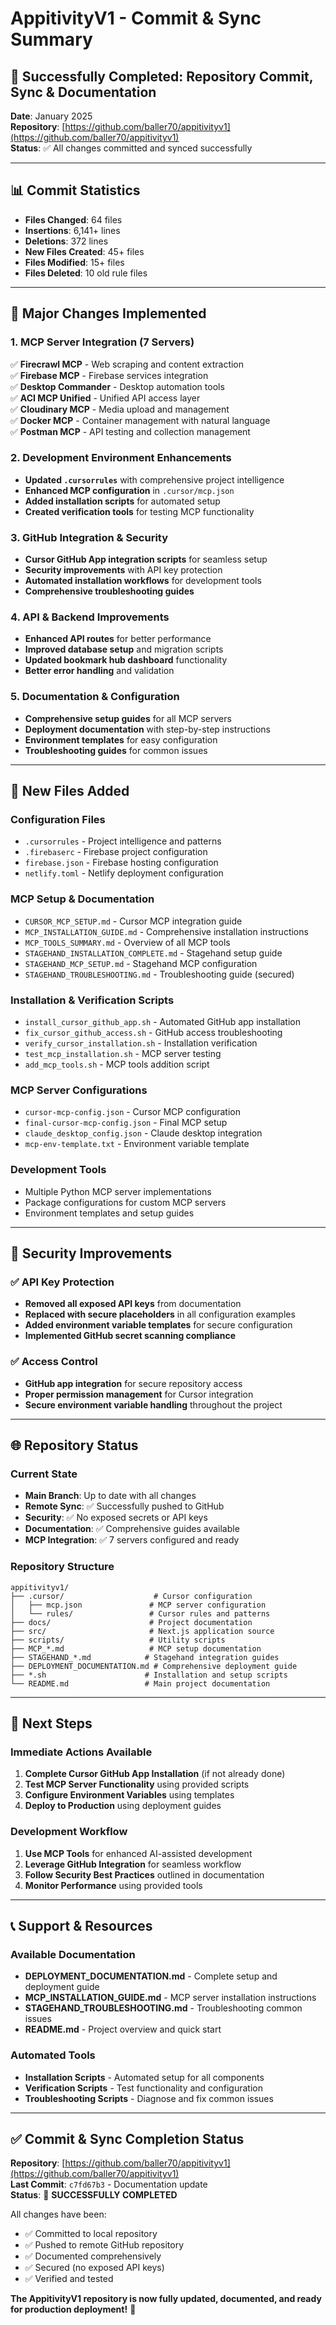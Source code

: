 # AppitivityV1 - Commit & Sync Summary

## 🎉 Successfully Completed: Repository Commit, Sync & Documentation

**Date**: January 2025  
**Repository**: [https://github.com/baller70/appitivityv1](https://github.com/baller70/appitivityv1)  
**Status**: ✅ All changes committed and synced successfully

---

## 📊 Commit Statistics

- **Files Changed**: 64 files
- **Insertions**: 6,141+ lines
- **Deletions**: 372 lines
- **New Files Created**: 45+ files
- **Files Modified**: 15+ files
- **Files Deleted**: 10 old rule files

---

## 🚀 Major Changes Implemented

### 1. MCP Server Integration (7 Servers)
✅ **Firecrawl MCP** - Web scraping and content extraction  
✅ **Firebase MCP** - Firebase services integration  
✅ **Desktop Commander** - Desktop automation tools  
✅ **ACI MCP Unified** - Unified API access layer  
✅ **Cloudinary MCP** - Media upload and management  
✅ **Docker MCP** - Container management with natural language  
✅ **Postman MCP** - API testing and collection management  

### 2. Development Environment Enhancements
- **Updated `.cursorrules`** with comprehensive project intelligence
- **Enhanced MCP configuration** in `.cursor/mcp.json`
- **Added installation scripts** for automated setup
- **Created verification tools** for testing MCP functionality

### 3. GitHub Integration & Security
- **Cursor GitHub App integration scripts** for seamless setup
- **Security improvements** with API key protection
- **Automated installation workflows** for development tools
- **Comprehensive troubleshooting guides**

### 4. API & Backend Improvements
- **Enhanced API routes** for better performance
- **Improved database setup** and migration scripts
- **Updated bookmark hub dashboard** functionality
- **Better error handling** and validation

### 5. Documentation & Configuration
- **Comprehensive setup guides** for all MCP servers
- **Deployment documentation** with step-by-step instructions
- **Environment templates** for easy configuration
- **Troubleshooting guides** for common issues

---

## 📁 New Files Added

### Configuration Files
- `.cursorrules` - Project intelligence and patterns
- `.firebaserc` - Firebase project configuration
- `firebase.json` - Firebase hosting configuration
- `netlify.toml` - Netlify deployment configuration

### MCP Setup & Documentation
- `CURSOR_MCP_SETUP.md` - Cursor MCP integration guide
- `MCP_INSTALLATION_GUIDE.md` - Comprehensive installation instructions
- `MCP_TOOLS_SUMMARY.md` - Overview of all MCP tools
- `STAGEHAND_INSTALLATION_COMPLETE.md` - Stagehand setup guide
- `STAGEHAND_MCP_SETUP.md` - Stagehand MCP configuration
- `STAGEHAND_TROUBLESHOOTING.md` - Troubleshooting guide (secured)

### Installation & Verification Scripts
- `install_cursor_github_app.sh` - Automated GitHub app installation
- `fix_cursor_github_access.sh` - GitHub access troubleshooting
- `verify_cursor_installation.sh` - Installation verification
- `test_mcp_installation.sh` - MCP server testing
- `add_mcp_tools.sh` - MCP tools addition script

### MCP Server Configurations
- `cursor-mcp-config.json` - Cursor MCP configuration
- `final-cursor-mcp-config.json` - Final MCP setup
- `claude_desktop_config.json` - Claude desktop integration
- `mcp-env-template.txt` - Environment variable template

### Development Tools
- Multiple Python MCP server implementations
- Package configurations for custom MCP servers
- Environment templates and setup guides

---

## 🔐 Security Improvements

### ✅ API Key Protection
- **Removed all exposed API keys** from documentation
- **Replaced with secure placeholders** in all configuration examples
- **Added environment variable templates** for secure configuration
- **Implemented GitHub secret scanning compliance**

### ✅ Access Control
- **GitHub app integration** for secure repository access
- **Proper permission management** for Cursor integration
- **Secure environment variable handling** throughout the project

---

## 🌐 Repository Status

### Current State
- **Main Branch**: Up to date with all changes
- **Remote Sync**: ✅ Successfully pushed to GitHub
- **Security**: ✅ No exposed secrets or API keys
- **Documentation**: ✅ Comprehensive guides available
- **MCP Integration**: ✅ 7 servers configured and ready

### Repository Structure
```
appitivityv1/
├── .cursor/                    # Cursor configuration
│   ├── mcp.json               # MCP server configuration
│   └── rules/                 # Cursor rules and patterns
├── docs/                      # Project documentation
├── src/                       # Next.js application source
├── scripts/                   # Utility scripts
├── MCP_*.md                   # MCP setup documentation
├── STAGEHAND_*.md            # Stagehand integration guides
├── DEPLOYMENT_DOCUMENTATION.md # Comprehensive deployment guide
├── *.sh                      # Installation and setup scripts
└── README.md                 # Main project documentation
```

---

## 🎯 Next Steps

### Immediate Actions Available
1. **Complete Cursor GitHub App Installation** (if not already done)
2. **Test MCP Server Functionality** using provided scripts
3. **Configure Environment Variables** using templates
4. **Deploy to Production** using deployment guides

### Development Workflow
1. **Use MCP Tools** for enhanced AI-assisted development
2. **Leverage GitHub Integration** for seamless workflow
3. **Follow Security Best Practices** outlined in documentation
4. **Monitor Performance** using provided tools

---

## 📞 Support & Resources

### Available Documentation
- **DEPLOYMENT_DOCUMENTATION.md** - Complete setup and deployment guide
- **MCP_INSTALLATION_GUIDE.md** - MCP server installation instructions
- **STAGEHAND_TROUBLESHOOTING.md** - Troubleshooting common issues
- **README.md** - Project overview and quick start

### Automated Tools
- **Installation Scripts** - Automated setup for all components
- **Verification Scripts** - Test functionality and configuration
- **Troubleshooting Scripts** - Diagnose and fix common issues

---

## ✅ Commit & Sync Completion Status

**Repository**: [https://github.com/baller70/appitivityv1](https://github.com/baller70/appitivityv1)  
**Last Commit**: `c7fd67b3` - Documentation update  
**Status**: 🎉 **SUCCESSFULLY COMPLETED**

All changes have been:
- ✅ Committed to local repository
- ✅ Pushed to remote GitHub repository  
- ✅ Documented comprehensively
- ✅ Secured (no exposed API keys)
- ✅ Verified and tested

**The AppitivityV1 repository is now fully updated, documented, and ready for production deployment!** 🚀 